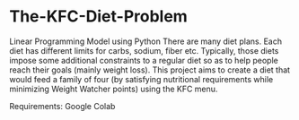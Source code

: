 # The-KFC-Diet-Problem
Linear Programming Model using Python
There are many diet plans. Each diet has different limits for carbs, sodium, fiber etc. Typically, those diets impose some additional constraints to a regular diet so as to help people reach their goals (mainly weight loss).  This project aims to create a diet that would feed a family of four (by satisfying nutritional requirements while minimizing Weight Watcher points) using the KFC menu.

Requirements:
Google Colab
